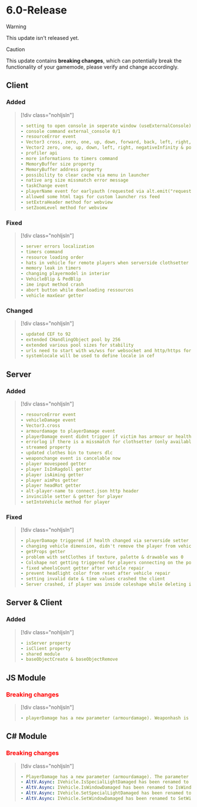 # 6.0-Release

> [!WARNING]
> This update isn't released yet.

> [!CAUTION]
> This update contains **breaking changes**, which can potentially break the functionality of your gamemode, please verify and change accordingly.

## Client

### Added

> [!div class="nohljsln"]
> ```yaml
> - setting to open console in seperate window (useExternalConsole)
> - console command external_console 0/1
> - resourceError event
> - Vector3 cross, zero, one, up, down, forward, back, left, right, negativeInfinity & positiveInfinity
> - Vector2 zero, one, up, down, left, right, negativeInfinity & positiveInfinity
> - profiler api
> - more informations to timers command
> - MemoryBuffer size property
> - MemoryBuffer address property
> - possibility to clear cache via menu in launcher
> - native arg size missmatch error message
> - taskChange event
> - playerName event for earlyauth (requested via alt.emit("requestPlayerName"))
> - allowed some html tags for custom launcher rss feed
> - setExtraHeader method for webview
> - setZoomLevel method for webview
> ```

### Fixed

> [!div class="nohljsln"]
> ```yaml
> - server errors localization
> - timers command
> - resource loading order
> - hats in vehicle for remote players when serverside clothsetter was used
> - memory leak in timers
> - changing playermodel in interior
> - VehicleBlip & PedBlip
> - ime input method crash
> - abort button while downloading ressources
> - vehicle maxGear getter
> ```

### Changed

> [!div class="nohljsln"]
> ```yaml
> - updated CEF to 92
> - extended CHandlingObject pool by 256
> - extended various pool sizes for stability
> - urls need to start with ws/wss for websocket and http/https for http client
> - systemlocale will be used to define locale in cef
> ```

## Server

### Added

> [!div class="nohljsln"]
> ```yaml
> - resourceError event
> - vehicleDamage event
> - Vector3.cross
> - armourdamage to playerDamage event
> - playerDamage event didnt trigger if victim has armour or health greater then 200
> - errorlog if there is a missmatch for clothsetter (only available in debug)
> - streamed property
> - updated clothes bin to tuners dlc
> - weaponchange event is cancelable now
> - player movespeed getter
> - player IsInRagdoll getter
> - player isAiming getter
> - player aimPos getter
> - player headRot getter
> - alt-player-name to connect.json http header
> - invincible setter & getter for player
> - setIntoVehicle method for player
> ```

### Fixed

> [!div class="nohljsln"]
> ```yaml
> - playerDamage triggered if health changed via serverside setter
> - changing vehicle dimension, didn't remove the player from vehicle
> - getProps getter
> - problem with setClothes if texture, palette & drawable was 0
> - Colshape not getting triggered for players connecting on the position of the Colshape
> - fixed wheelsCount getter after vehicle repair
> - prevent headlight color from reset after vehicle repair
> - setting invalid date & time values crashed the client
> - Server crashed, if player was inside coleshape while deleting it
> ```

## Server & Client

### Added

> [!div class="nohljsln"]
> ```yaml
> - isServer property
> - isClient property
> - shared module
> - baseObjectCreate & baseObjectRemove
> ```

## JS Module

### <span style="color: red;">Breaking changes</span>

> [!div class="nohljsln"]
> ```yaml
> - playerDamage has a new parameter (armourdamage). Weaponhash is now the 5th parameter instead of the 4th.
> ```

## C# Module

### <span style="color: red;">Breaking changes</span>

> [!div class="nohljsln"]
> ```yaml
> - PlayerDamage has a new parameter (armourdamage). The parameter is the 5th parameter now.
> - AltV.Async: IVehicle.IsSpecialLightDamaged has been renamed to IsSpecialLightDamagedAsync
> - AltV.Async: IVehicle.IsWindowDamaged has been renamed to IsWindowDamagedAsync
> - AltV.Async: IVehicle.SetSpecialLightDamaged has been renamed to SetSpecialLightDamagedAsync
> - AltV.Async: IVehicle.SetWindowDamaged has been renamed to SetWindowDamagedAsync
> ```

